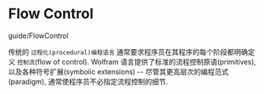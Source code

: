 # Flow Control

guide/FlowControl

传统的 `过程化(procedural)编程语言` 通常要求程序员在其程序的每个阶段都明确定义 `控制流`(flow of control).
Wolfram 语言提供了标准的流程控制原语(primitives), 以及各种符号扩展(symbolic extensions) --
尽管其更高层次的编程范式(paradigm), 通常使程序员不必指定流程控制的细节.
